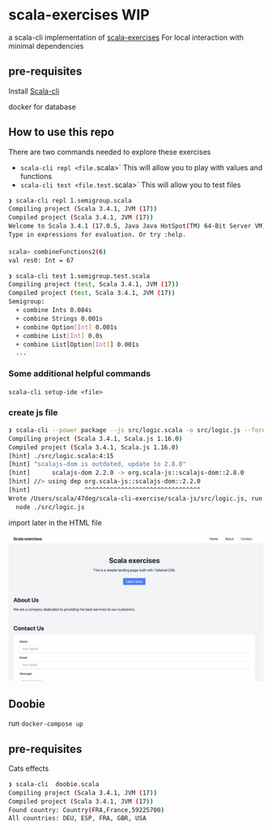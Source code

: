 # scala-exercises WIP

a scala-cli implementation of [scala-exercises](https://www.scala-exercises.org/)
For local interaction with minimal dependencies

## pre-requisites

Install [Scala-cli](https://scala-cli.virtuslab.org/docs/overview#installation)

docker for database

## How to use this repo

There are two commands needed to explore these exercises

- `scala-cli repl <file.`scala>` This will allow you to play with values and functions
- `scala-cli test <file.test.`scala>` This will allow you to test files

```bash
❯ scala-cli repl 1.semigroup.scala
Compiling project (Scala 3.4.1, JVM (17))
Compiled project (Scala 3.4.1, JVM (17))
Welcome to Scala 3.4.1 (17.0.5, Java Java HotSpot(TM) 64-Bit Server VM).
Type in expressions for evaluation. Or try :help.
                                                          
scala> combineFunctions2(6)
val res0: Int = 67
```

```bash
❯ scala-cli test 1.semigroup.test.scala
Compiling project (test, Scala 3.4.1, JVM (17))
Compiled project (test, Scala 3.4.1, JVM (17))
Semigroup:
  + combine Ints 0.084s
  + combine Strings 0.001s
  + combine Option[Int] 0.001s
  + combine List[Int] 0.0s
  + combine List[Option[Int]] 0.001s
  ...
```

### Some additional helpful commands

`scala-cli setup-ide <file>`

### create js file

```bash
❯ scala-cli --power package --js src/logic.scala -o src/logic.js --force
Compiling project (Scala 3.4.1, Scala.js 1.16.0)
Compiled project (Scala 3.4.1, Scala.js 1.16.0)
[hint] ./src/logic.scala:4:15
[hint] "scalajs-dom is outdated, update to 2.8.0"
[hint]      scalajs-dom 2.2.0 -> org.scala-js::scalajs-dom::2.8.0
[hint] //> using dep org.scala-js::scalajs-dom::2.2.0
[hint]               ^^^^^^^^^^^^^^^^^^^^^^^^^^^^^^^^
Wrote /Users/scala/47deg/scala-cli-exercise/scala-js/src/logic.js, run it with
  node ./src/logic.js
```

import later in the HTML file

![alt text](image.png)

## Doobie

run `docker-compose up`

## pre-requisites 

Cats effects

```bash
❯ scala-cli  doobie.scala
Compiling project (Scala 3.4.1, JVM (17))
Compiled project (Scala 3.4.1, JVM (17))
Found country: Country(FRA,France,59225700)
All countries: DEU, ESP, FRA, GBR, USA
```